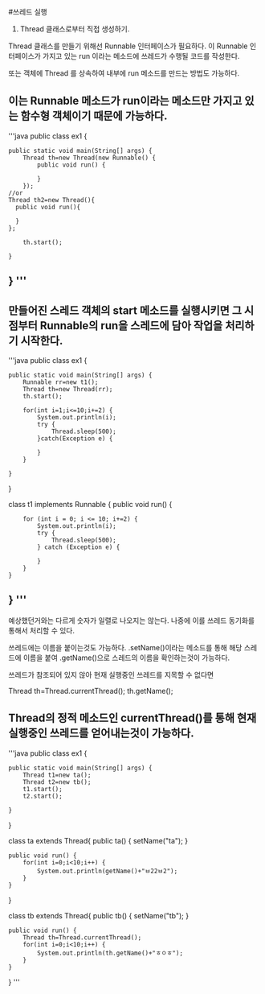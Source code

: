 #쓰레드 실행
1. Thread 클래스로부터 직접 생성하기.

Thread 클래스를 만들기 위해선 Runnable 인터페이스가 필요하다. 이 Runnable 인터페이스가 가지고 있는
run 이라는 메소드에 쓰레드가 수행될 코드를 작성한다.

또는 객체에 Thread 를 상속하여 내부에 run 메소드를 만드는 방법도 가능하다.

이는 Runnable 메소드가 run이라는 메소드만 가지고 있는 함수형 객체이기 때문에 가능하다.
---
'''java
public class ex1 {

	public static void main(String[] args) {
		Thread th=new Thread(new Runnable() {
			public void run() {

			}
		});
    //or
    Thread th2=new Thread(){
      public void run(){

      }
    };

		th.start();

	}

}
'''
---
만들어진 스레드 객체의 start 메소드를 실행시키면 그 시점부터 Runnable의 run을 스레드에 담아 작업을 처리하기 시작한다.
---
'''java
public class ex1 {

	public static void main(String[] args) {
		Runnable rr=new t1();
		Thread th=new Thread(rr);
		th.start();

		for(int i=1;i<=10;i+=2) {
			System.out.println(i);
			try {
				Thread.sleep(500);
			}catch(Exception e) {

			}
		}

	}
}

class t1 implements Runnable {
	public void run() {

		for (int i = 0; i <= 10; i+=2) {
			System.out.println(i);
			try {
				Thread.sleep(500);
			} catch (Exception e) {

			}
		}
	}
}
'''
---
예상했던거와는 다르게 숫자가 일렬로 나오지는 않는다. 나중에 이를 쓰레드 동기화를 통해서 처리할 수 있다.

쓰레드에는 이름을 붙이는것도 가능하다.
.setName()이라는 메소드를 통해 해당 스레드에 이름을 붙여 .getName()으로 스레드의 이름을 확인하는것이 가능하다.

쓰레드가 참조되어 있지 않아 현재 실행중인 쓰레드를 지목할 수 없다면

Thread th=Thread.currentThread();
th.getName();

Thread의 정적 메소드인 currentThread()를 통해 현재 실행중인 쓰레드를 얻어내는것이 가능하다.
---
'''java
public class ex1 {

	public static void main(String[] args) {
		Thread t1=new ta();
		Thread t2=new tb();
		t1.start();
		t2.start();

	}
}

class ta extends Thread{
	public ta() {
		setName("ta");
	}

	public void run() {
		for(int i=0;i<10;i++) {
			System.out.println(getName()+"ㅂ22ㅂ2");
		}
	}
}

class tb extends Thread{
	public tb() {
		setName("tb");
	}

	public void run() {
		Thread th=Thread.currentThread();
		for(int i=0;i<10;i++) {
			System.out.println(th.getName()+"ㅎㅇㅎ");
		}
	}
}
'''
